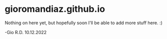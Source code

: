 # gioromandiaz.github.io

Nothing on here yet, but hopefully soon I'll be able to add more stuff here. :)

-Gio R.D.
10.12.2022

